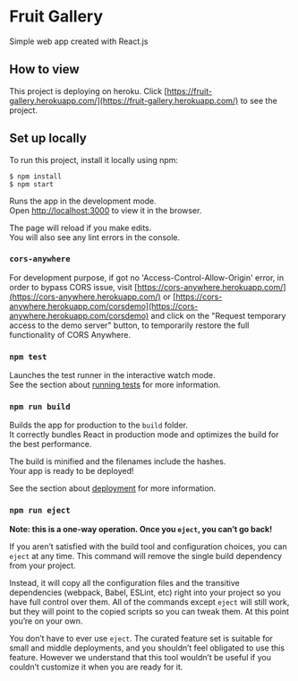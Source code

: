 # Fruit Gallery

Simple web app created with React.js

## How to view

This project is deploying on heroku. Click [https://fruit-gallery.herokuapp.com/](https://fruit-gallery.herokuapp.com/) to see the project.

## Set up locally 

To run this project, install it locally using npm: 

```
$ npm install
$ npm start
```

Runs the app in the development mode.\
Open [http://localhost:3000](http://localhost:3000) to view it in the browser.

The page will reload if you make edits.\
You will also see any lint errors in the console.

### `cors-anywhere`

For development purpose, if got no 'Access-Control-Allow-Origin' error, in order to bypass CORS issue, visit [https://cors-anywhere.herokuapp.com/](https://cors-anywhere.herokuapp.com/) or [https://cors-anywhere.herokuapp.com/corsdemo](https://cors-anywhere.herokuapp.com/corsdemo) and click on the "Request temporary access to the demo server" button, to temporarily restore the full functionality of CORS Anywhere.

### `npm test`

Launches the test runner in the interactive watch mode.\
See the section about [running tests](https://facebook.github.io/create-react-app/docs/running-tests) for more information.

### `npm run build`

Builds the app for production to the `build` folder.\
It correctly bundles React in production mode and optimizes the build for the best performance.

The build is minified and the filenames include the hashes.\
Your app is ready to be deployed!

See the section about [deployment](https://facebook.github.io/create-react-app/docs/deployment) for more information.

### `npm run eject`

**Note: this is a one-way operation. Once you `eject`, you can’t go back!**

If you aren’t satisfied with the build tool and configuration choices, you can `eject` at any time. This command will remove the single build dependency from your project.

Instead, it will copy all the configuration files and the transitive dependencies (webpack, Babel, ESLint, etc) right into your project so you have full control over them. All of the commands except `eject` will still work, but they will point to the copied scripts so you can tweak them. At this point you’re on your own.

You don’t have to ever use `eject`. The curated feature set is suitable for small and middle deployments, and you shouldn’t feel obligated to use this feature. However we understand that this tool wouldn’t be useful if you couldn’t customize it when you are ready for it.

